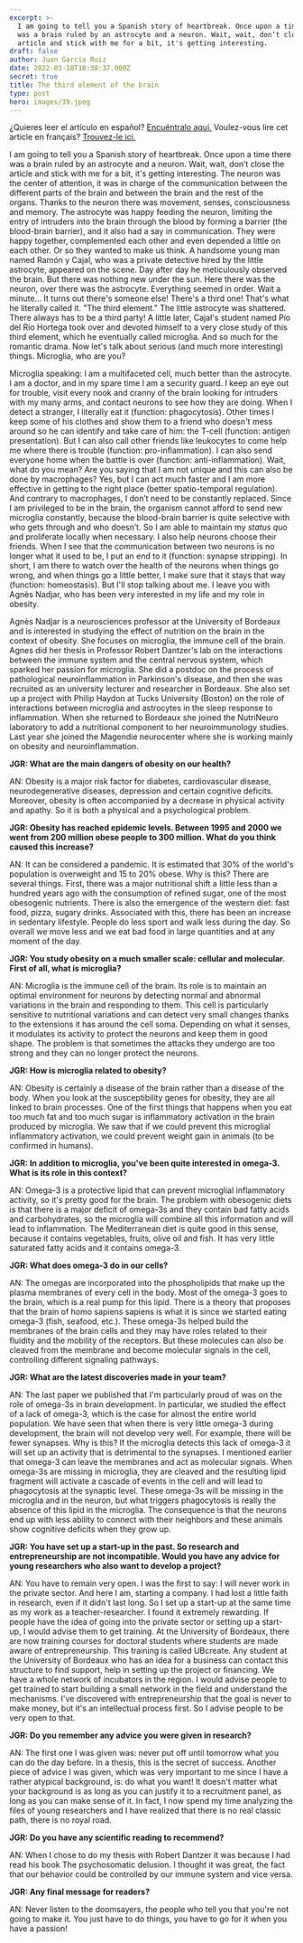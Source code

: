 ```yaml
---
excerpt: >-
  I am going to tell you a Spanish story of heartbreak. Once upon a time there
  was a brain ruled by an astrocyte and a neuron. Wait, wait, don’t close the
  article and stick with me for a bit, it's getting interesting.
draft: false
author: Juan García Ruiz
date: 2022-03-18T18:38:37.000Z
secret: true
title: The third element of the brain
type: post
hero: images/39.jpeg
---
```

<span class="clarification-box">
¿Quieres leer el artículo en español? <a href="/El-tercer-elemento-del-cerebro">Encuéntralo aquí.</a>
</span>

<span class="clarification-box">
Voulez-vous lire cet article en français? <a href="/Le-troisieme-element-du-cerveau">Trouvez-le ici.</a>
</span>

I am going to tell you a Spanish story of heartbreak. Once upon a time there was a brain ruled by an astrocyte and a neuron. Wait, wait, don’t close the article and stick with me for a bit, it's getting interesting. The neuron was the center of attention, it was in charge of the communication between the different parts of the brain and between the brain and the rest of the organs. Thanks to the neuron there was movement, senses, consciousness and memory. The astrocyte was happy feeding the neuron, limiting the entry of intruders into the brain through the blood by forming a barrier (the blood-brain barrier), and it also had a say in communication. They were happy together, complemented each other and even depended a little on each other. Or so they wanted to make us think. A handsome young man named Ramón y Cajal, who was a private detective hired by the little astrocyte, appeared on the scene. Day after day he meticulously observed the brain. But there was nothing new under the sun. Here there was the neuron, over there was the astrocyte. Everything seemed in order. Wait a minute... It turns out there's someone else! There's a third one! That's what he literally called it. "The third element." The little astrocyte was shattered. There always has to be a third party! A little later, Cajal's student named Pío del Río Hortega took over and devoted himself to a very close study of this third element, which he eventually called microglia. And so much for the romantic drama. Now let's talk about serious (and much more interesting) things. Microglia, who are you?

Microglia speaking: I am a multifaceted cell, much better than the astrocyte. I am a doctor, and in my spare time I am a security guard. I keep an eye out for trouble, visit every nook and cranny of the brain looking for intruders with my many arms, and contact neurons to see how they are doing. When I detect a stranger, I literally eat it (function: phagocytosis). Other times I keep some of his clothes and show them to a friend who doesn't mess around so he can identify and take care of him: the T-cell (function: antigen presentation). But I can also call other friends like leukocytes to come help me where there is trouble (function: pro-inflammation). I can also send everyone home when the battle is over (function: anti-inflammation). Wait, what do you mean? Are you saying that I am not unique and this can also be done by macrophages? Yes, but I can act much faster and I am more effective in getting to the right place (better spatio-temporal regulation). And contrary to macrophages, I don’t need to be constantly replaced. Since I am privileged to be in the brain, the organism cannot afford to send new microglia constantly, because the blood-brain barrier is quite selective with who gets through and who doesn’t. So I am able to maintain my *status quo* and proliferate locally when necessary. I also help neurons choose their friends. When I see that the communication between two neurons is no longer what it used to be, I put an end to it (function: synapse stripping). In short, I am there to watch over the health of the neurons when things go wrong, and when things go a little better, I make sure that it stays that way (function: homeostasis). But I'll stop talking about me. I leave you with Agnès Nadjar, who has been very interested in my life and my role in obesity.

Agnès Nadjar is a neurosciences professor at the University of Bordeaux and is interested in studying the effect of nutrition on the brain in the context of obesity. She focuses on microglia, the immune cell of the brain. Agnes did her thesis in Professor Robert Dantzer's lab on the interactions between the immune system and the central nervous system, which sparked her passion for microglia. She did a postdoc on the process of pathological neuroinflammation in Parkinson's disease, and then she was recruited as an university lecturer and researcher in Bordeaux. She also set up a project with Philip Haydon at Tucks University (Boston) on the role of interactions between microglia and astrocytes in the sleep response to inflammation. When she returned to Bordeaux she joined the NutriNeuro laboratory to add a nutritional component to her neuroimmunology studies. Last year she joined the Magendie neurocenter where she is working mainly on obesity and neuroinflammation.

**JGR: What are the main dangers of obesity on our health?**

AN: Obesity is a major risk factor for diabetes, cardiovascular disease, neurodegenerative diseases, depression and certain cognitive deficits. Moreover, obesity is often accompanied by a decrease in physical activity and apathy. So it is both a physical and a psychological problem.

**JGR: Obesity has reached epidemic levels. Between 1995 and 2000 we went from 200 million obese people to 300 million. What do you think caused this increase?**

AN: It can be considered a pandemic. It is estimated that 30% of the world's population is overweight and 15 to 20% obese. Why is this? There are several things. First, there was a major nutritional shift a little less than a hundred years ago with the consumption of refined sugar, one of the most obesogenic nutrients. There is also the emergence of the western diet: fast food, pizza, sugary drinks. Associated with this, there has been an increase in sedentary lifestyle. People do less sport and walk less during the day. So overall we move less and we eat bad food in large quantities and at any moment of the day.

**JGR: You study obesity on a much smaller scale: cellular and molecular. First of all, what is microglia?**

AN: Microglia is the immune cell of the brain. Its role is to maintain an optimal environment for neurons by detecting normal and abnormal variations in the brain and responding to them. This cell is particularly sensitive to nutritional variations and can detect very small changes thanks to the extensions it has around the cell soma. Depending on what it senses, it modulates its activity to protect the neurons and keep them in good shape. The problem is that sometimes the attacks they undergo are too strong and they can no longer protect the neurons.

**JGR: How is microglia related to obesity?**

AN: Obesity is certainly a disease of the brain rather than a disease of the body. When you look at the susceptibility genes for obesity, they are all linked to brain processes. One of the first things that happens when you eat too much fat and too much sugar is inflammatory activation in the brain produced by microglia. We saw that if we could prevent this microglial inflammatory activation, we could prevent weight gain in animals (to be confirmed in humans).

**JGR: In addition to microglia, you've been quite interested in omega-3. What is its role in this context?**

AN: Omega-3 is a protective lipid that can prevent microglial inflammatory activity, so it's pretty good for the brain. The problem with obesogenic diets is that there is a major deficit of omega-3s and they contain bad fatty acids and carbohydrates, so the microglia will combine all this information and will lead to inflammation. The Mediterranean diet is quite good in this sense, because it contains vegetables, fruits, olive oil and fish. It has very little saturated fatty acids and it contains omega-3.

**JGR: What does omega-3 do in our cells?**

AN: The omegas are incorporated into the phospholipids that make up the plasma membranes of every cell in the body. Most of the omega-3 goes to the brain, which is a real pump for this lipid. There is a theory that proposes that the brain of homo sapiens sapiens is what it is since we started eating omega-3 (fish, seafood, etc.). These omega-3s helped build the membranes of the brain cells and they may have roles related to their fluidity and the mobility of the receptors. But these molecules can also be cleaved from the membrane and become molecular signals in the cell, controlling different signaling pathways.

**JGR: What are the latest discoveries made in your team?**

AN: The last paper we published that I'm particularly proud of was on the role of omega-3s in brain development. In particular, we studied the effect of a lack of omega-3, which is the case for almost the entire world population. We have seen that when there is very little omega-3 during development, the brain will not develop very well. For example, there will be fewer synapses. Why is this? If the microglia detects this lack of omega-3 it will set up an activity that is detrimental to the synapses. I mentioned earlier that omega-3 can leave the membranes and act as molecular signals. When omega-3s are missing in microglia, they are cleaved and the resulting lipid fragment will activate a cascade of events in the cell and will lead to phagocytosis at the synaptic level. These omega-3s will be missing in the microglia and in the neuron, but what triggers phagocytosis is really the absence of this lipid in the microglia. The consequence is that the neurons end up with less ability to connect with their neighbors and these animals show cognitive deficits when they grow up.

**JGR: You have set up a start-up in the past. So research and entrepreneurship are not incompatible. Would you have any advice for young researchers who also want to develop a project?**

AN: You have to remain very open. I was the first to say: I will never work in the private sector. And here I am, starting a company. I had lost a little faith in research, even if it didn't last long. So I set up a start-up at the same time as my work as a teacher-researcher. I found it extremely rewarding. If people have the idea of going into the private sector or setting up a start-up, I would advise them to get training. At the University of Bordeaux, there are now training courses for doctoral students where students are made aware of entrepreneurship. This training is called UBcreate. Any student at the University of Bordeaux who has an idea for a business can contact this structure to find support, help in setting up the project or financing. We have a whole network of incubators in the region. I would advise people to get trained to start building a small network in the field and understand the mechanisms. I've discovered with entrepreneurship that the goal is never to make money, but it's an intellectual process first. So I advise people to be very open to that.

**JGR: Do you remember any advice you were given in research?**

AN: The first one I was given was: never put off until tomorrow what you can do the day before. In a thesis, this is the secret of success. Another piece of advice I was given, which was very important to me since I have a rather atypical background, is: do what you want! It doesn't matter what your background is as long as you can justify it to a recruitment panel, as long as you can make sense of it. In fact, I now spend my time analyzing the files of young researchers and I have realized that there is no real classic path, there is no royal road.

**JGR: Do you have any scientific reading to recommend?**

AN: When I chose to do my thesis with Robert Dantzer it was because I had read his book The psychosomatic delusion. I thought it was great, the fact that our behavior could be controlled by our immune system and vice versa.

**JGR: Any final message for readers?**

AN: Never listen to the doomsayers, the people who tell you that you're not going to make it. You just have to do things, you have to go for it when you have a passion!
